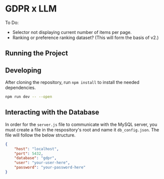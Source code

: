 # GDPR x LLM

To Do:
- Selector not displaying current number of items per page.
- Ranking or preference ranking dataset? (This will form the basis of v2.)

## Running the Project

## Developing
After cloning the repository, run `npm install` to install the needed dependencies.

```bash
npm run dev -- --open
```

## Interacting with the Database
In order for the `server.js` file to communicate with the MySQL server, you must create a file in the respository's root and name it `db_config.json`. The file will follow the below structure.


```json
{
    "host": "localhost",
    "port": 5432,
    "database": "gdpr",
    "user": "your-user-here",
    "password": "your-password-here"
}
```